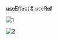 useEffect & useRef

![1](https://github.com/HannaFleming/useRef--current-previous-state/assets/124400864/f4238ab4-cd2d-4faa-8443-2194ee7464af)

![2](https://github.com/HannaFleming/useRef--current-previous-state/assets/124400864/bd69f82c-a32b-444d-958d-e3681895f5d3)
